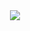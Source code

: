 <div align="center">
  <a href="https://github.com/anuraghazra/github-readme-stats">
    <img src="https://github-readme-stats.vercel.app/api?username=Delemangi&count_private=true&show_icons=true&theme=merko">
  </a>
</div>
